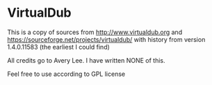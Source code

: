 VirtualDub
==========
This is a copy of sources from http://www.virtualdub.org and https://sourceforge.net/projects/virtualdub/
with history from version 1.4.0.11583 (the earliest I could find)

All credits go to Avery Lee.
I have written NONE of this.

Feel free to use according to GPL license